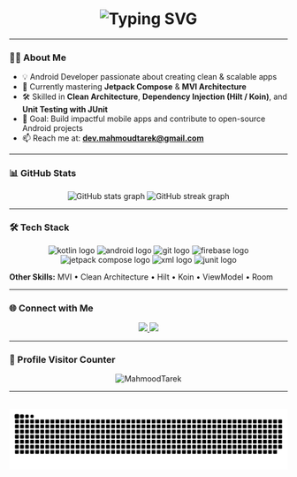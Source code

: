 <h1 align="center">
  <img src="https://readme-typing-svg.herokuapp.com?font=Fira+Code&size=28&pause=1000&color=0E75B6&center=true&vCenter=true&width=600&lines=Hi+👋,+I'm+Mahmoud+Tarek+(mTm);Android+Developer;Passionate+about+Clean+Architecture;Always+learning+new+things!" alt="Typing SVG" />
</h1>

---

### 👨‍💻 About Me
- 💡 Android Developer passionate about creating clean & scalable apps  
- 🔭 Currently mastering **Jetpack Compose** & **MVI Architecture**  
- 🛠 Skilled in **Clean Architecture**, **Dependency Injection (Hilt / Koin)**, and **Unit Testing with JUnit**  
- 🎯 Goal: Build impactful mobile apps and contribute to open-source Android projects  
- 📫 Reach me at: **dev.mahmoudtarek@gmail.com**

---

### 📊 GitHub Stats
<div align="center">
  <img src="https://github-readme-stats.vercel.app/api?username=MahmoodTarek&show_icons=true&theme=tokyonight&count_private=true&hide_border=false" height="170" alt="GitHub stats graph" />
  <img src="https://github-readme-streak-stats.herokuapp.com?user=MahmoodTarek&theme=tokyonight&hide_border=false" height="170" alt="GitHub streak graph" />
</div>

---

### 🛠 Tech Stack
<div align="center">
  <img src="https://cdn.jsdelivr.net/gh/devicons/devicon/icons/kotlin/kotlin-original.svg" height="40" alt="kotlin logo"/>
  <img src="https://cdn.jsdelivr.net/gh/devicons/devicon/icons/android/android-original.svg" height="40" alt="android logo"/>
  <img src="https://cdn.jsdelivr.net/gh/devicons/devicon/icons/git/git-original.svg" height="40" alt="git logo"/>
  <img src="https://cdn.jsdelivr.net/gh/devicons/devicon/icons/firebase/firebase-plain.svg" height="40" alt="firebase logo"/>
  <img src="https://cdn.jsdelivr.net/gh/devicons/devicon/icons/jetpackcompose/jetpackcompose-original.svg" height="40" alt="jetpack compose logo"/>
  <img src="https://cdn.jsdelivr.net/gh/devicons/devicon/icons/xml/xml-original.svg" height="40" alt="xml logo"/>
  <img src="https://cdn.jsdelivr.net/gh/devicons/devicon/icons/junit/junit-original.svg" height="40" alt="junit logo"/>
</div>

**Other Skills:** MVI • Clean Architecture • Hilt • Koin • ViewModel • Room

---

### 🌐 Connect with Me
<div align="center">
  <a href="https://www.linkedin.com/in/mahmoud-tarek-22b976291/" target="_blank">
    <img src="https://img.shields.io/badge/LinkedIn-0077B5?style=for-the-badge&logo=linkedin&logoColor=white" />
  </a>
  <a href="mailto:dev.mahmoudtarek@gmail.com">
    <img src="https://img.shields.io/badge/Gmail-D14836?style=for-the-badge&logo=gmail&logoColor=white" />
  </a>
</div>

---

### 👀 Profile Visitor Counter
<div align="center">
  <img src="https://komarev.com/ghpvc/?username=MahmoodTarek&label=Profile%20Views&color=0e75b6&style=flat" alt="MahmoodTarek" />
</div>

---

<br clear="both">

<div align="center">
  <img src="https://raw.githubusercontent.com/Platane/snk/output/github-contribution-grid-snake.svg" alt="Snake animation" />
</div>
